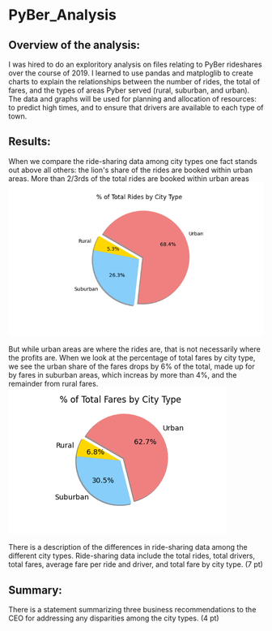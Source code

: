 # PyBer_Analysis

## Overview of the analysis:
I was hired to do an exploritory analysis on files relating to PyBer rideshares over the course of 2019. I learned to use pandas and matploglib to create charts to explain the relationships between the number of rides, the total of fares, and the types of areas Pyber served (rural, suburban, and urban). The data and graphs will be used for planning and allocation of resources: to predict high times, and to ensure that drivers are available to each type of town.

## Results:
When we compare the ride-sharing data among city types one fact stands out above all others: the lion's share of the rides are booked within urban areas. More than 2/3rds of the total rides are booked within urban areas![Figure 6](https://github.com/JDittes/PyBer_Analysis/blob/main/Fig6.png)

But while urban areas are where the rides are, that is not necessarily where the profits are. When we look at the percentage of total fares by city type, we see the urban share of the fares drops by 6% of the total, made up for by fares in suburban areas, which increas by more than 4%, and the remainder from rural fares.![Figure 5](https://github.com/JDittes/PyBer_Analysis/blob/main/Fig5.png)

There is a description of the differences in ride-sharing data among the different city types. Ride-sharing data include the total rides, total drivers, total fares, average fare per ride and driver, and total fare by city type. (7 pt)
## Summary:

There is a statement summarizing three business recommendations to the CEO for addressing any disparities among the city types. (4 pt)
